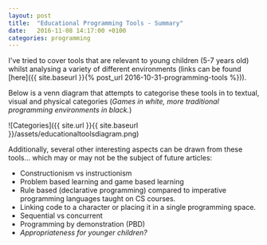 ```yaml
---
layout: post
title:  "Educational Programming Tools - Summary"
date:   2016-11-08 14:17:00 +0100
categories: programming
---
```


I've tried to cover tools that are relevant to young children (5-7 years old) whilst analysing a variety of different environments (links can be found [here]({{ site.baseurl }}{% post_url 2016-10-31-programming-tools %})).

Below is a venn diagram that attempts to categorise these tools in to textual, visual and physical categories (*Games in white, more traditional programming environments in black.*)

![Categories]({{ site.url }}{{ site.baseurl }}/assets/educationaltoolsdiagram.png)

Additionally, several other interesting aspects can be drawn from these tools... which may or may not be the subject of future articles:

- Constructionism vs instructionism
- Problem based learning and game based learning
- Rule based (declarative programming) compared to imperative programming languages taught on CS courses.
- Linking code to a character or placing it in a single programming space.
- Sequential vs concurrent
- Programming by demonstration (PBD)
- *Appropriateness for younger children?*
